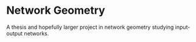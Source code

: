 # Network Geometry

A thesis and hopefully larger project in network geometry studying input-output networks.
